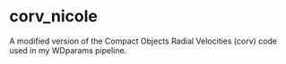 # corv_nicole
A modified version of the Compact Objects Radial Velocities (corv) code used in my WDparams pipeline.
